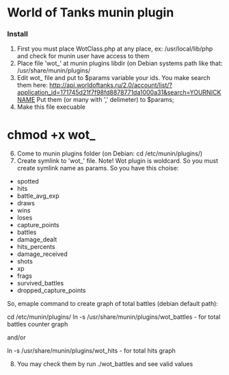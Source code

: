 # World of Tanks munin plugin

### Install

1. First you must place WotClass.php at any place, ex: /usr/local/lib/php
and check for munin user have access to them
2. Place file 'wot_' at munin plugins libdir (on Debian systems path like that: /usr/share/munin/plugins/
3. Edit wot_ file and put to $params variable your ids. You make search them here:
http://api.worldoftanks.ru/2.0/account/list/?application_id=171745d21f7f98fd8878771da1000a31&search=YOURNICKNAME
Put them (or many with ',' delimeter) to $params;
4. Make this file execuable 
# chmod +x wot_
6. Come to munin plugins folder (on Debian: cd /etc/munin/plugins/)
7. Create symlink to 'wot_' file.
Note! Wot plugin is woldcard. So you must create symlink name as params.
So you have this choise:
* spotted
* hits
* battle_avg_exp
* draws
* wins
* loses
* capture_points
* battles
* damage_dealt
* hits_percents
* damage_received
* shots
* xp
* frags
* survived_battles
* dropped_capture_points

So, emaple command to create graph of total battles (debian default path):

cd /etc/munin/plugins/
ln -s /usr/share/munin/plugins/wot_battles - for total battles counter graph

and/or

ln -s /usr/share/munin/plugins/wot_hits - for total hits graph

8. You may check them by run ./wot_battles and see valid values

